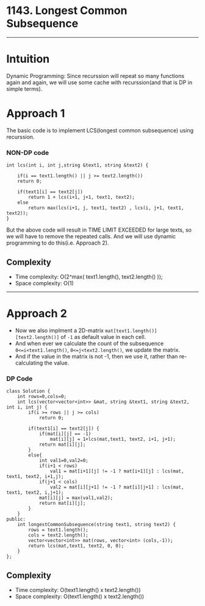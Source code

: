 # 1143. Longest Common Subsequence
---

# Intuition
Dynamic Programming: Since recurssion will repeat so many functions again and again, we will use some cache with recurssion(and that is DP in simple terms).

# Approach 1
The basic code is to implement LCS(longest common subsequence) using recurssion.
### NON-DP code
```
int lcs(int i, int j,string &text1, string &text2) {

    if(i == text1.length() || j >= text2.length())
    return 0;

    if(text1[i] == text2[j])
        return 1 + lcs(i+1, j+1, text1, text2);
    else
        return max(lcs(i+1, j, text1, text2) , lcs(i, j+1, text1,  text2));
}
```
But the above code will result in TIME LIMIT EXCEEDED for large texts, so we will have to remove the repeated calls.
And we will use dynamic programming to do this(i.e. Approach 2).

## Complexity
- Time complexity: O(2^max( text1.length(), text2.length() ));
- Space complexity: O(1)

---
# Approach 2
- Now we also implment a 2D-matrix ```mat[text1.length()][text2.length()]``` of ```-1``` as default value in each cell.
- And when ever we calculate the count of the subsequence ```0<=i<text1.length()```, ```0<=j<text2.length()```, we update the matrix.
- And if the value in the matrix is not -1, then we use it, rather than re-calculating the value.

### DP Code
```
class Solution {
    int rows=0,cols=0;
    int lcs(vector<vector<int>> &mat, string &text1, string &text2, int i, int j) {
        if(i >= rows || j >= cols)
            return 0;

        if(text1[i] == text2[j]) {
            if(mat[i][j] == -1)
                mat[i][j] = 1+lcs(mat,text1, text2, i+1, j+1);
            return mat[i][j];
        }
        else{
            int val1=0,val2=0;
            if(i+1 < rows)
                val1 = mat[i+1][j] != -1 ? mat[i+1][j] : lcs(mat, text1, text2, i+1,j);
            if(j+1 < cols)
                val2 = mat[i][j+1] != -1 ? mat[i][j+1] : lcs(mat, text1, text2, i,j+1);
            mat[i][j] = max(val1,val2);
            return mat[i][j];
        }
    }
public:
    int longestCommonSubsequence(string text1, string text2) {
        rows = text1.length();
        cols = text2.length();
        vector<vector<int>> mat(rows, vector<int> (cols,-1));
        return lcs(mat,text1, text2, 0, 0);
    }
};
```
## Complexity
- Time complexity: O(text1.length() x text2.length())
- Space complexity: O(text1.length() x text2.length())
